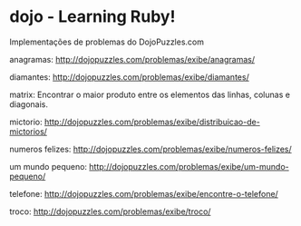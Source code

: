 # dojo - Learning Ruby!

Implementações de problemas do DojoPuzzles.com

anagramas: http://dojopuzzles.com/problemas/exibe/anagramas/

diamantes: http://dojopuzzles.com/problemas/exibe/diamantes/

matrix: Encontrar o maior produto entre os elementos das linhas, colunas e diagonais.

mictorio: http://dojopuzzles.com/problemas/exibe/distribuicao-de-mictorios/

numeros felizes: http://dojopuzzles.com/problemas/exibe/numeros-felizes/

um mundo pequeno: http://dojopuzzles.com/problemas/exibe/um-mundo-pequeno/

telefone: http://dojopuzzles.com/problemas/exibe/encontre-o-telefone/

troco: http://dojopuzzles.com/problemas/exibe/troco/
